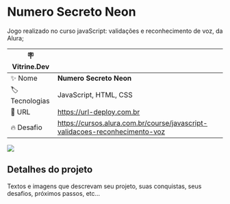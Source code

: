 # Numero Secreto Neon
Jogo realizado no curso javaScript: validações e reconhecimento de voz, da Alura;

| :placard: Vitrine.Dev |     |
| -------------  | --- |
| :sparkles: Nome        | **Numero Secreto Neon**
| :label: Tecnologias | JavaScript, HTML, CSS
| :rocket: URL         | https://url-deploy.com.br
| :fire: Desafio     | https://cursos.alura.com.br/course/javascript-validacoes-reconhecimento-voz

<!-- Inserir imagem com a #vitrinedev ao final do link -->
![](https://via.placeholder.com/1200x500.png?text=imagem+lindona+do+meu+projeto#vitrinedev)

## Detalhes do projeto

Textos e imagens que descrevam seu projeto, suas conquistas, seus desafios, próximos passos, etc...
